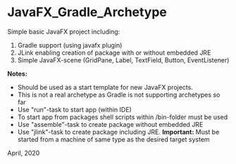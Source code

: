 JavaFX_Gradle_Archetype
=======================
Simple basic JavaFX project including:
1. Gradle support (using javafx plugin)
2. JLink enabling creation of package with or without embedded JRE
3. Simple JavaFX-scene (GridPane, Label, TextField, Button, EventListener) 


**Notes:** 
* Should be used as a start template for new JavaFX projects. 
* This is not a real archetype as Gradle is not supporting archetypes so far
* Use "run"-task to start app (within IDE)
* To start app from packages shell scripts within /bin-folder must be used
* Use "assemble"-task to create package without embedded JRE
* Use "jlink"-task to create package including JRE. **Important:** Must be started from a machine of same type as the desired target system

April, 2020


 